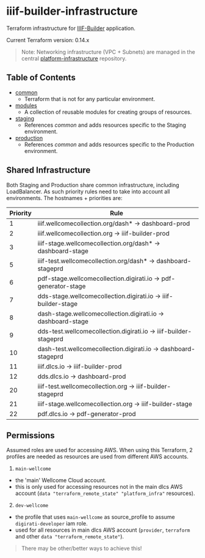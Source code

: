 # iiif-builder-infrastructure

Terraform infrastructure for [IIIF-Builder](https://github.com/wellcomecollection/iiif-builder) application.

Current Terraform version: 0.14.x

> Note: Networking infrastructure (VPC + Subnets) are managed in the central [platform-infrastructure](https://github.com/wellcomecollection/platform-infrastructure/) repository.

## Table of Contents

* [common](/infrastructure/common/readme.md)
  * Terraform that is not for any particular environment.
* [modules](/infrastructure/modules)
  * A collection of reusable modules for creating groups of resources.
* [staging](/infrastructure/staging)
  * References _common_ and adds resources specific to the Staging environment.
* [production](/infrastructure/production)
  * References _common_ and adds resources specific to the Production environment.

## Shared Infrastructure

Both Staging and Production share common infrastructure, including LoadBalancer. As such priority rules need to take into account all environments. The hostnames + priorities are:

| Priority | Rule                                                             |
|----------|------------------------------------------------------------------|
| 1        | iiif.wellcomecollection.org/dash* -> dashboard-prod              |
| 2        | iiif.wellcomecollection.org -> iiif-builder-prod                 |
| 3        | iiif-stage.wellcomecollection.org/dash* -> dashboard-stage       |
| 5        | iiif-test.wellcomecollection.org/dash* -> dashboard-stageprd     |
| 6        | pdf-stage.wellcomecollection.digirati.io -> pdf-generator-stage  |
| 7        | dds-stage.wellcomecollection.digirati.io -> iiif-builder-stage   |
| 8        | dash-stage.wellcomecollection.digirati.io -> dashboard-stage     |
| 9        | dds-test.wellcomecollection.digirati.io -> iiif-builder-stageprd |
| 10       | dash-test.wellcomecollection.digirati.io -> dashboard-stageprd   |
| 11       | iiif.dlcs.io -> iiif-builder-prod                                |
| 12       | dds.dlcs.io -> dashboard-prod                                    |
| 20       | iiif-test.wellcomecollection.org -> iiif-builder-stageprd        |
| 21       | iiif-stage.wellcomecollection.org -> iiif-builder-stage          |
| 22       | pdf.dlcs.io -> pdf-generator-prod                                |


<!-- | 23       | iiif-stage.wellcomecollection.org/pdf-cover* -> pdf-generator-test  |
     | 24       | iiif-stage.wellcomecollection.org/pdf-cover* -> pdf-generator-stage | -->


## Permissions

Assumed roles are used for accessing AWS. When using this Terraform, 2 profiles are needed as resources are used from different AWS accounts.

1. `main-wellcome` 
  - the 'main' Wellcome Cloud account. 
  - this is only used for accessing resources not in the main dlcs AWS account (`data "terraform_remote_state" "platform_infra"` resources).
2. `dev-wellcome` 
  - the profile that uses `main-wellcome` as source_profile to assume `digirati-developer` iam role. 
  - used for all resources in main dlcs AWS account (`provider`, `terraform` and other `data "terraform_remote_state"`).

> There may be other/better ways to achieve this!


